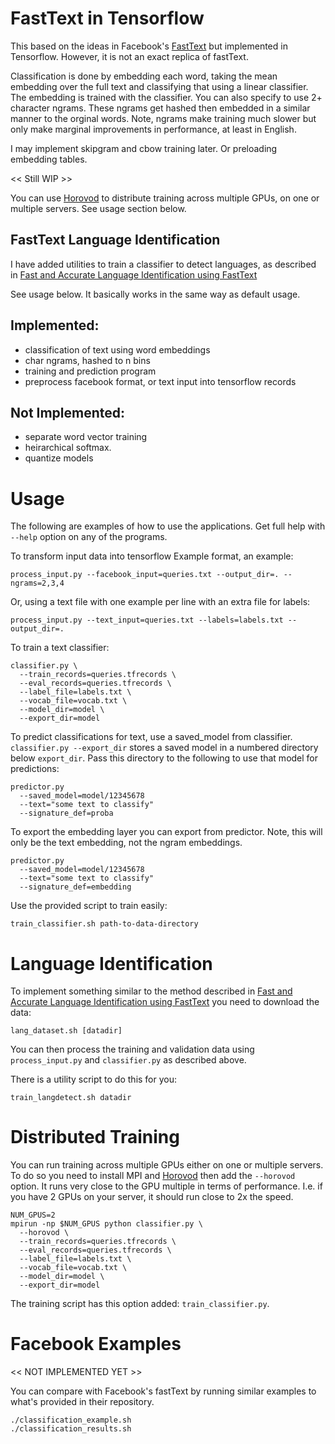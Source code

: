 # FastText in Tensorflow

This based on the ideas in Facebook's [FastText](https://github.com/facebookresearch/fastText) but implemented in
Tensorflow. However, it is not an exact replica of fastText.

Classification is done by embedding each word, taking the mean
embedding over the full text and classifying that using a linear
classifier. The embedding is trained with the classifier.  You can
also specify to use 2+ character ngrams. These ngrams get hashed then
embedded in a similar manner to the orginal words. Note, ngrams make
training much slower but only make marginal improvements in
performance, at least in English.

I may implement skipgram and cbow training later. Or preloading
embedding tables.

<< Still WIP >>

You can use [Horovod](https://github.com/uber/horovod) to distribute
training across multiple GPUs, on one or multiple servers. See usage
section below.

## FastText Language Identification

I have added utilities to train a classifier to detect languages, as
described in [Fast and Accurate Language Identification using
FastText](https://fasttext.cc/blog/2017/10/02/blog-post.html)

See usage below. It basically works in the same way as default usage.

## Implemented:
- classification of text using word embeddings
- char ngrams, hashed to n bins
- training and prediction program
- preprocess facebook format, or text input into tensorflow records

## Not Implemented:
- separate word vector training
- heirarchical softmax.
- quantize models

# Usage

The following are examples of how to use the applications. Get full help with
`--help` option on any of the programs.

To transform input data into tensorflow Example format, an example:

    process_input.py --facebook_input=queries.txt --output_dir=. --ngrams=2,3,4

Or, using a text file with one example per line with an extra file for labels:

    process_input.py --text_input=queries.txt --labels=labels.txt --output_dir=.

To train a text classifier:

    classifier.py \
      --train_records=queries.tfrecords \
      --eval_records=queries.tfrecords \
      --label_file=labels.txt \
      --vocab_file=vocab.txt \
      --model_dir=model \
      --export_dir=model

To predict classifications for text, use a saved_model from
classifier. `classifier.py --export_dir` stores a saved model in a
numbered directory below `export_dir`. Pass this directory to the
following to use that model for predictions:

    predictor.py
      --saved_model=model/12345678
      --text="some text to classify"
      --signature_def=proba

To export the embedding layer you can export from predictor. Note,
this will only be the text embedding, not the ngram embeddings.

    predictor.py
      --saved_model=model/12345678
      --text="some text to classify"
      --signature_def=embedding

Use the provided script to train easily:

    train_classifier.sh path-to-data-directory

# Language Identification

To implement something similar to the method described in [Fast and
Accurate Language Identification using
FastText](https://fasttext.cc/blog/2017/10/02/blog-post.html) you need to download the data:

    lang_dataset.sh [datadir]

You can then process the training and validation data using
`process_input.py` and `classifier.py` as described above.

There is a utility script to do this for you:

    train_langdetect.sh datadir


# Distributed Training

You can run training across multiple GPUs either on one or multiple
servers. To do so you need to install MPI and
[Horovod](https://github.com/uber/horovod) then add the `--horovod`
option. It runs very close to the GPU multiple in terms of
performance. I.e. if you have 2 GPUs on your server, it should run
close to 2x the speed.

    NUM_GPUS=2
    mpirun -np $NUM_GPUS python classifier.py \
      --horovod \
      --train_records=queries.tfrecords \
      --eval_records=queries.tfrecords \
      --label_file=labels.txt \
      --vocab_file=vocab.txt \
      --model_dir=model \
      --export_dir=model

The training script has this option added: `train_classifier.py`.

# Facebook Examples

<< NOT IMPLEMENTED YET >>

You can compare with Facebook's fastText by running similar examples
to what's provided in their repository.

    ./classification_example.sh
    ./classification_results.sh
